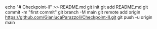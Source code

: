 echo "# Checkpoint-II" >> README.md
git init
git add README.md
git commit -m "first commit"
git branch -M main
git remote add origin https://github.com/GianlucaParazzoli/Checkpoint-II.git
git push -u origin main
